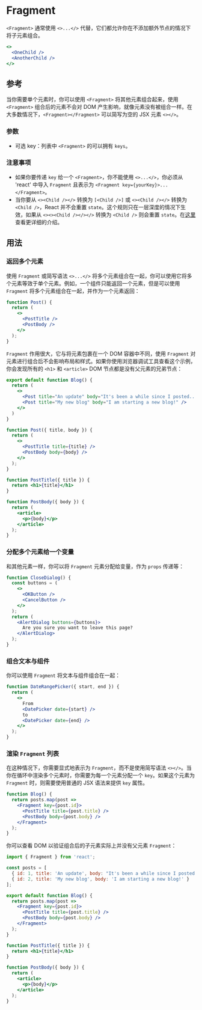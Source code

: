 # Fragment

`<Fragment>` 通常使用 `<>...</>` 代替，它们都允许你在不添加额外节点的情况下将子元素组合。

```jsx
<>
  <OneChild />
  <AnotherChild />
</>
```

## 参考 
当你需要单个元素时，你可以使用 `<Fragment>` 将其他元素组合起来，使用 `<Fragment>` 组合后的元素不会对 DOM 产生影响，就像元素没有被组合一样。在大多数情况下，`<Fragment></Fragment>` 可以简写为空的 JSX 元素 `<></>`。

### 参数 
+ 可选 key：列表中 `<Fragment>` 的可以拥有 `keys`。

### 注意事项 
+ 如果你要传递 `key` 给一个 `<Fragment>`，你不能使用 `<>...</>`，你必须从 'react' 中导入 `Fragment` 且表示为 `<Fragment key={yourKey}>...</Fragment>`。
+ 当你要从 `<><Child /></>` 转换为 `[<Child />]` 或 `<><Child /></>` 转换为 `<Child />`，React 并不会重置 `state`。这个规则只在一层深度的情况下生效，如果从 `<><><Child /></></>` 转换为 `<Child />` 则会重置 `state`。在[这里](https://gist.github.com/clemmy/b3ef00f9507909429d8aa0d3ee4f986b)查看更详细的介绍。

## 用法 

### 返回多个元素 

使用 `Fragment` 或简写语法 `<>...</>` 将多个元素组合在一起，你可以使用它将多个元素等效于单个元素。例如，一个组件只能返回一个元素，但是可以使用 `Fragment` 将多个元素组合在一起，并作为一个元素返回：

```jsx
function Post() {
  return (
    <>
      <PostTitle />
      <PostBody />
    </>
  );
}
```

`Fragment` 作用很大，它与将元素包裹在一个 DOM 容器中不同，使用 `Fragment` 对元素进行组合后不会影响布局和样式。如果你使用浏览器调试工具查看这个示例，你会发现所有的 `<h1>` 和 `<article>` DOM 节点都是没有父元素的兄弟节点：

```jsx
export default function Blog() {
  return (
    <>
      <Post title="An update" body="It's been a while since I posted..." />
      <Post title="My new blog" body="I am starting a new blog!" />
    </>
  )
}

function Post({ title, body }) {
  return (
    <>
      <PostTitle title={title} />
      <PostBody body={body} />
    </>
  );
}

function PostTitle({ title }) {
  return <h1>{title}</h1>
}

function PostBody({ body }) {
  return (
    <article>
      <p>{body}</p>
    </article>
  );
}
```

### 分配多个元素给一个变量 

和其他元素一样，你可以将 `Fragment` 元素分配给变量，作为 `props` 传递等：

```jsx
function CloseDialog() {
  const buttons = (
    <>
      <OKButton />
      <CancelButton />
    </>
  );
  return (
    <AlertDialog buttons={buttons}>
      Are you sure you want to leave this page?
    </AlertDialog>
  );
}
```

### 组合文本与组件 

你可以使用 `Fragment` 将文本与组件组合在一起：

```jsx
function DateRangePicker({ start, end }) {
  return (
    <>
      From
      <DatePicker date={start} />
      to
      <DatePicker date={end} />
    </>
  );
}
```

### 渲染 `Fragment` 列表 
在这种情况下，你需要显式地表示为 `Fragment`，而不是使用简写语法 `<></>`。当你在循环中渲染多个元素时，你需要为每一个元素分配一个 `key`。如果这个元素为 `Fragment` 时，则需要使用普通的 JSX 语法来提供 `key` 属性。

```jsx
function Blog() {
  return posts.map(post =>
    <Fragment key={post.id}>
      <PostTitle title={post.title} />
      <PostBody body={post.body} />
    </Fragment>
  );
}
```

你可以查看 DOM 以验证组合后的子元素实际上并没有父元素 `Fragment`：

```jsx
import { Fragment } from 'react';

const posts = [
  { id: 1, title: 'An update', body: "It's been a while since I posted..." },
  { id: 2, title: 'My new blog', body: 'I am starting a new blog!' }
];

export default function Blog() {
  return posts.map(post =>
    <Fragment key={post.id}>
      <PostTitle title={post.title} />
      <PostBody body={post.body} />
    </Fragment>
  );
}

function PostTitle({ title }) {
  return <h1>{title}</h1>
}

function PostBody({ body }) {
  return (
    <article>
      <p>{body}</p>
    </article>
  );
}
```